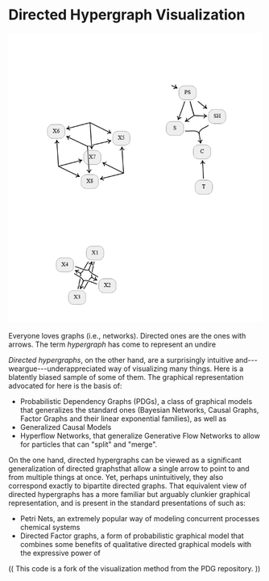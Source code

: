 # Directed Hypergraph Visualization

![pdg-demos](head-fig.png)

Everyone loves graphs (i.e., networks). 
Directed ones are the ones with arrows. 
The term *hypergraph* has come to represent an undire	

*Directed hypergraphs*, on the other hand, are a surprisingly intuitive and---weargue---underappreciated way of visualizing many things. 
Here is a blatently biased sample of some of them. 
The graphical representation advocated for here is the basis of:
 - Probabilistic Dependency Graphs (PDGs), a class of graphical models that generalizes the standard ones (Bayesian Networks, Causal Graphs, Factor Graphs and their linear exponential families), as well as 
 - Generalized Causal Models
 - Hyperflow Networks, that generalize Generative Flow Networks to allow for particles that can "split" and "merge". 


On the one hand, directed hypergraphs can be viewed as a significant generalization of directed graphsthat allow a single arrow to point to and from multiple things at once.  Yet, perhaps unintuitively, they also correspond exactly to bipartite directed graphs. That equivalent view of directed hypergraphs has a more familiar but arguably clunkier graphical representation, and is present in the standard presentations of such as:
 
 - Petri Nets, an extremely popular way of modeling concurrent processes chemical systems
 - Directed Factor graphs, a form of probabilistic graphical model that combines some benefits of qualitative directed graphical models with the expressive power of





(( This code is a fork of the visualization method from the PDG repository. ))


